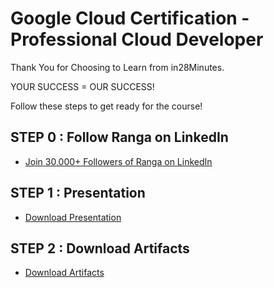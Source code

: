 # Google Cloud Certification - Professional Cloud Developer

Thank You for Choosing to Learn from in28Minutes.

YOUR SUCCESS = OUR SUCCESS!

Follow these steps to get ready for the course!

## STEP 0 : Follow Ranga on LinkedIn

- [Join 30,000+ Followers of Ranga on LinkedIn](https://links.in28minutes.com/lin)

## STEP 1 : Presentation

- [Download Presentation](https://github.com/in28minutes/course-material/raw/main/14-google-certified-professional-cloud-developer/Course-Presentation-GoogleCloudProfessionalCloudDeveloper.pdf)

## STEP 2 : Download Artifacts

- [Download Artifacts](https://github.com/in28minutes/course-material/raw/main/14-google-certified-professional-cloud-developer/downloads.zip)
